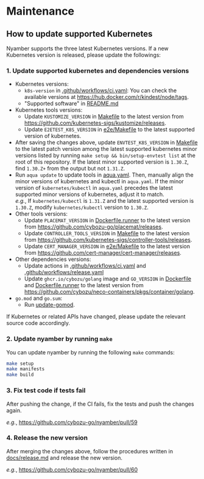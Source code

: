 # Maintenance

## How to update supported Kubernetes

Nyamber supports the three latest Kubernetes versions.
If a new Kubernetes version is released, please update the followings:

### 1. Update supported kubernetes and dependencies versions

- Kubernetes versions:
  - `k8s-version` in [.github/workflows/ci.yaml](/.github/workflows/ci.yaml): You can check the available versions at <https://hub.docker.com/r/kindest/node/tags>.
  - "Supported software" in [README.md](/README.md)
- Kubernetes tools versions:
  - Update `KUSTOMIZE_VERSION` in [Makefile](/Makefile) to the latest version from <https://github.com/kubernetes-sigs/kustomize/releases>.
  - Update `E2ETEST_K8S_VERSION` in [e2e/Makefile](/e2e/Makefile) to the latest supported version of kubernetes.
- After saving the changes above, update `ENVTEST_K8S_VERSION` in [Makefile](/Makefile) to the latest patch version among the latest supported kubernetes minor versions listed by running `make setup && bin/setup-envtest list` at the root of this repository. If the latest minor supported version is `1.30.Z`, find `1.30.Z+` from the output but not `1.31.Z`.
- Run `aqua update` to update tools in [aqua.yaml](/aqua.yaml). Then, manually align the minor versions of kubernetes and kubectl in `aqua.yaml`. If the minor version of `kubernetes/kubectl` in `aqua.yaml` precedes the latest supported minor versions of kubernetes, adjust it to match.  
  _e.g._, If `kubernetes/kubectl` is `1.31.Z` and the latest supported version is `1.30.Z`, modify `kubernetes/kubectl` version to `1.30.Z`.
- Other tools versions:
  - Update `PLACEMAT_VERSION` in [Dockerfile.runner](/Dockerfile.runner) to the latest version from <https://github.com/cybozu-go/placemat/releases>.
  - Update `CONTROLLER_TOOLS_VERSION` in [Makefile](/Makefile) to the latest version from <https://github.com/kubernetes-sigs/controller-tools/releases>.
  - Update `CERT_MANAGER_VERSION` in [e2e/Makefile](/e2e/Makefile) to the latest version from <https://github.com/cert-manager/cert-manager/releases>.
- Other dependencies versions:
  - Update actions in [.github/workflows/ci.yaml](/.github/workflows/ci.yaml) and [.github/workflows/release.yaml](/.github/workflows/release.yaml)
  - Update `ghcr.io/cybozu/golang` image and `GO_VERSION` in [Dockerfile](/Dockerfile) and [Dockerfile.runner](/Dockerfile.runner) to the latest version from <https://github.com/cybozu/neco-containers/pkgs/container/golang>.
- `go.mod` and `go.sum`:
  - Run [update-gomod](https://github.com/masa213f/tools/tree/main/cmd/update-gomod).

If Kubernetes or related APIs have changed, please update the relevant source code accordingly.

### 2. Update nyamber by running `make`

You can update nyamber by running the following `make` commands:

```sh
make setup
make manifests
make build
```

### 3. Fix test code if tests fail

After pushing the change, if the CI fails, fix the tests and push the changes again.

_e.g._, <https://github.com/cybozu-go/nyamber/pull/59>

### 4. Release the new version

After merging the changes above, follow the procedures written in [docs/release.md](/docs/release.md) and release the new version.

_e.g._, <https://github.com/cybozu-go/nyamber/pull/60>
